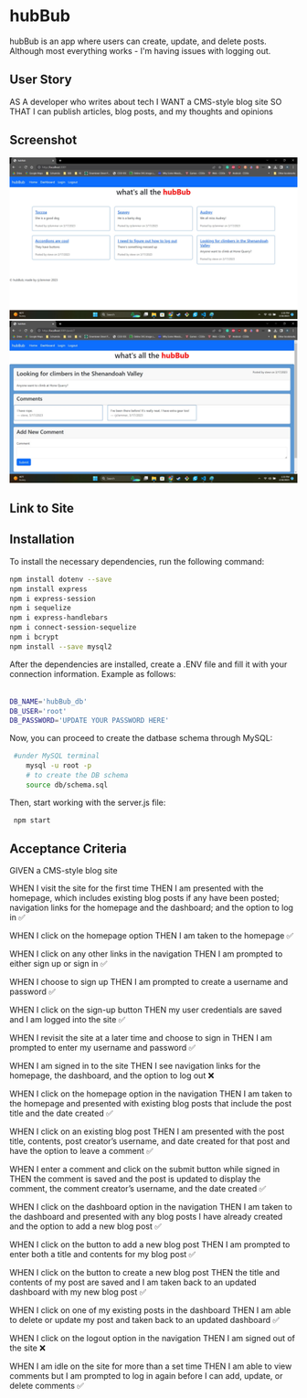 # hubBub 

hubBub is an app where users can create, update, and delete posts. Although most everything works - I'm having issues with logging out. 

## User Story

AS A developer who writes about tech
I WANT a CMS-style blog site
SO THAT I can publish articles, blog posts, and my thoughts and opinions

## Screenshot

<img src="./assets/hubBub1.jpg" alt="Photo of hubBub" title="Photo of hubBub">

<img src="./assets/hubBub2.jpg" alt="Photo of hubBub" title="Photo of hubBub">

## Link to Site


## Installation
  To install the necessary dependencies, run the following command:
```bash
npm install dotenv --save
npm install express
npm i express-session
npm i sequelize
npm i express-handlebars
npm i connect-session-sequelize
npm i bcrypt
npm install --save mysql2
```

After the dependencies are installed, create a .ENV file and fill it with your connection information. Example as follows:

```bash

DB_NAME='hubBub_db'
DB_USER='root'
DB_PASSWORD='UPDATE YOUR PASSWORD HERE'

```

Now, you can proceed to create the datbase schema through MySQL:

```bash
 #under MySQL terminal
    mysql -u root -p
    # to create the DB schema
    source db/schema.sql
```

Then, start working with the server.js file:

```bash
 npm start
```

## Acceptance Criteria

GIVEN a CMS-style blog site

WHEN I visit the site for the first time
THEN I am presented with the homepage, which includes existing blog posts if any have been posted; navigation links for the homepage and the dashboard; and the option to log in ✅ 

WHEN I click on the homepage option
THEN I am taken to the homepage ✅ 

WHEN I click on any other links in the navigation
THEN I am prompted to either sign up or sign in ✅ 

WHEN I choose to sign up
THEN I am prompted to create a username and password ✅ 

WHEN I click on the sign-up button
THEN my user credentials are saved and I am logged into the site ✅ 

WHEN I revisit the site at a later time and choose to sign in
THEN I am prompted to enter my username and password ✅ 

WHEN I am signed in to the site
THEN I see navigation links for the homepage, the dashboard, and the option to log out ❌

WHEN I click on the homepage option in the navigation
THEN I am taken to the homepage and presented with existing blog posts that include the post title and the date created ✅ 

WHEN I click on an existing blog post
THEN I am presented with the post title, contents, post creator’s username, and date created for that post and have the option to leave a comment ✅ 

WHEN I enter a comment and click on the submit button while signed in
THEN the comment is saved and the post is updated to display the comment, the comment creator’s username, and the date created ✅ 

WHEN I click on the dashboard option in the navigation
THEN I am taken to the dashboard and presented with any blog posts I have already created and the option to add a new blog post ✅ 

WHEN I click on the button to add a new blog post
THEN I am prompted to enter both a title and contents for my blog post ✅ 

WHEN I click on the button to create a new blog post
THEN the title and contents of my post are saved and I am taken back to an updated dashboard with my new blog post ✅ 

WHEN I click on one of my existing posts in the dashboard
THEN I am able to delete or update my post and taken back to an updated dashboard ✅ 

WHEN I click on the logout option in the navigation
THEN I am signed out of the site ❌

WHEN I am idle on the site for more than a set time
THEN I am able to view comments but I am prompted to log in again before I can add, update, or delete comments ✅ 
